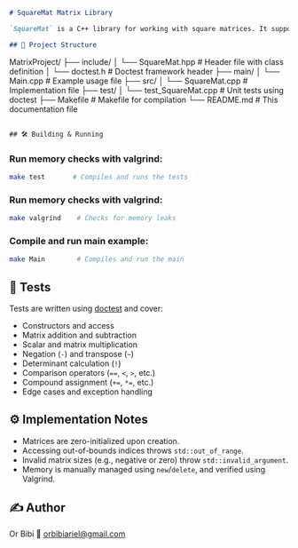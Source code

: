 ```markdown
# SquareMat Matrix Library

`SquareMat` is a C++ library for working with square matrices. It supports a wide range of operations including addition, multiplication, determinant, transpose, and more, all with operator overloading.

## 📁 Project Structure

```

MatrixProject/
├── include/
│   └── SquareMat.hpp         # Header file with class definition
│   └── doctest.h             # Doctest framework header
├── main/
│   └── Main.cpp              # Example usage file
├── src/
│   └── SquareMat.cpp         # Implementation file
├── test/
│   └── test_SquareMat.cpp    # Unit tests using doctest
├── Makefile                  # Makefile for compilation
└── README.md                 # This documentation file

````

## 🛠️ Building & Running
````
### Run memory checks with valgrind:
```bash
make test       # Compiles and runs the tests
```

### Run memory checks with valgrind:

```bash
make valgrind    # Checks for memory leaks
```

### Compile and run main example:

```bash
make Main        # Compiles and run the main
```

## 🧪 Tests

Tests are written using [doctest](https://github.com/doctest/doctest) and cover:

* Constructors and access
* Matrix addition and subtraction
* Scalar and matrix multiplication
* Negation (`-`) and transpose (`~`)
* Determinant calculation (`!`)
* Comparison operators (`==`, `<`, `>`, etc.)
* Compound assignment (`+=`, `*=`, etc.)
* Edge cases and exception handling

## ⚙️ Implementation Notes

* Matrices are zero-initialized upon creation.
* Accessing out-of-bounds indices throws `std::out_of_range`.
* Invalid matrix sizes (e.g., negative or zero) throw `std::invalid_argument`.
* Memory is manually managed using `new`/`delete`, and verified using Valgrind.


## ✍️ Author

Or Bibi
📧 [orbibiariel@gmail.com](mailto:orbibiariel@gmail.com)


